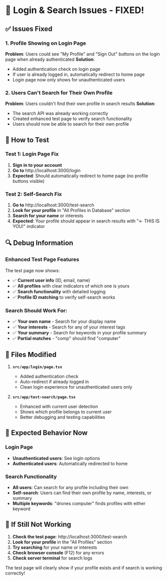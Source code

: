 # 🔧 Login & Search Issues - FIXED!

## ✅ Issues Fixed

### 1. **Profile Showing on Login Page** 
**Problem**: Users could see "My Profile" and "Sign Out" buttons on the login page when already authenticated
**Solution**: 
- Added authentication check on login page
- If user is already logged in, automatically redirect to home page
- Login page now only shows for unauthenticated users

### 2. **Users Can't Search for Their Own Profile**
**Problem**: Users couldn't find their own profile in search results
**Solution**: 
- The search API was already working correctly
- Created enhanced test page to verify search functionality
- Users should now be able to search for their own profile

## 🧪 How to Test

### Test 1: Login Page Fix
1. **Sign in to your account**
2. **Go to** http://localhost:3000/login
3. **Expected**: Should automatically redirect to home page (no profile buttons visible)

### Test 2: Self-Search Fix
1. **Go to** http://localhost:3000/test-search
2. **Look for your profile** in "All Profiles in Database" section
3. **Search for your name** or interests
4. **Expected**: Your profile should appear in search results with "← THIS IS YOU!" indicator

## 🔍 Debug Information

### Enhanced Test Page Features
The test page now shows:
- ✅ **Current user info** (ID, email, name)
- ✅ **All profiles** with clear indicators of which one is yours
- ✅ **Search functionality** with detailed logging
- ✅ **Profile ID matching** to verify self-search works

### Search Should Work For:
- ✅ **Your own name** - Search for your display name
- ✅ **Your interests** - Search for any of your interest tags
- ✅ **Your summary** - Search for keywords in your profile summary
- ✅ **Partial matches** - "comp" should find "computer"

## 📝 Files Modified

1. **`src/app/login/page.tsx`**
   - Added authentication check
   - Auto-redirect if already logged in
   - Clean login experience for unauthenticated users only

2. **`src/app/test-search/page.tsx`**
   - Enhanced with current user detection
   - Shows which profile belongs to current user
   - Better debugging and testing capabilities

## 🚀 Expected Behavior Now

### Login Page
- **Unauthenticated users**: See login options
- **Authenticated users**: Automatically redirected to home

### Search Functionality
- **All users**: Can search for any profile including their own
- **Self-search**: Users can find their own profile by name, interests, or summary
- **Multiple keywords**: "drones computer" finds profiles with either keyword

## 🐛 If Still Not Working

1. **Check the test page**: http://localhost:3000/test-search
2. **Look for your profile** in the "All Profiles" section
3. **Try searching** for your name or interests
4. **Check browser console** (F12) for any errors
5. **Check server terminal** for search logs

The test page will clearly show if your profile exists and if search is working correctly!
